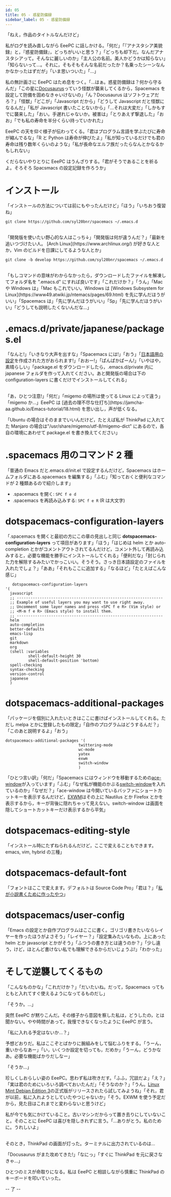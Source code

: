 ```yaml
---
id: 05
title: 05 - 惑星防備録
sidebar_label: 05 - 惑星防備録
---
```


「ねえ，作品のタイトルなんだけど」

私がログを読み直しながら EeePC に話しかける。「何だ」「『アナスタシア美貌録』と，『惑星防備録』，どっちがいいと思う？」「どっちも却下だ。なんだアナスタシアって。そんなに麗しいのか」「主人公の名前。美人かどうかは知らない」「知らないって…。それに，そもそもそんな名前だったか？名乗ったシーンなんかなかったはずだが」「いま思いついた」「…」

私の無計画さに EeePC はため息をつく。「…はぁ。惑星防備録は？何から守るんだ」「この星に[Docusaurus](https://docusaurus.io/)っていう怪獣が襲来してくるから，Spacemacs を設定して防備を固めなきゃいけないの」「ん？Docusaurus はソフトウェアだろ？」「怪獣」「どこが」「Javascript だから」「どうして Javascript だと怪獣になるんだ」「私が Javascript 書いたことないから」「…それは大変だ」「しかもすでに襲来した」「おい。手遅れじゃないか。被害は」「とりあえず撃退した」「おお」「でも私の寿命を半分くらい持っていかれた」

EeePC の天を仰ぐ様子が伝わってくる。「君はプログラム言語を学ぶたびに寿命が縮んでるな」「R と Python は寿命が伸びたよ」「私が知っているだけでも君の寿命は残り数年くらいのような」「私が長命なエルフ族だったらなんとかなるかもしれない」

くだらないやりとりに EeePC はうんざりする。「君がそうであることを祈るよ。そろそろ Spacsmacs の設定記録を作ろうか」


# インストール

「インストールの方法については前にもやったんだけど」「ほう」「いちおう復習ね」

    git clone https://github.com/syl20bnr/spacemacs ~/.emacs.d

<br>
「開発版を使いたい野心的な人はこっち↓」「開発版は何が違うんだ？」「最新を追いつづけたい人。 [Arch Linux](https://www.archlinux.org/) が好きな人とか，Vim のビルドを日課にしてるような人とか」

    git clone -b develop https://github.com/syl20bnr/spacemacs ~/.emacs.d

<br>
「もしコマンドの意味がわからなかったら，ダウンロードしたファイルを解凍してフォルダ名を ".emacs.d" にすれば良いです」「これだけか？」「うん」「Mac や Windows は」「Mac もこれでいい。Windows は [Windows Subsystem for Linux](https://www49.atwiki.jp/ntemacs/pages/69.html) を先に学んだほうがいい」「Spacemacs は」「先に学んだほうがいい」「Sp」「先に学んだほうがいい」「どうしても説明したくないんだな…」


# .emacs.d/private/japanese/packages.el

「なんと!」「いきなり大声を出すな」「Spacemacs には!」「おう」「[日本語用の設定](https://github.com/kenjimyzk/spacemacs-japanese)を作成された方がおられます!」「おおー!」「ぱんぱかぱーん!」「いやはや，素晴らしい」「package.el をダウンロードしたら，.emacs.d/private 内に japanese フォルダを作って入れてください。あと開発版の場合は下の configuration-layers に書くだけでインストールしてくれる」

<br>
「あ，ひとつ注意!」「何だ」「migemo の場所は使ってる Linux によって違う」「migemo か…」EeePC は [過去の理不尽な仕打ち](https://jamcha-aa.github.io/Emacs-tutorial/18.html) を思い出し，声が低くなる。

「Ubuntu の場合はそのままでいいんだけど，たとえば私が ThinkPad に入れてた Manjaro の場合は"/usr/share/migemo/utf-8/migemo-dict" にあるので，各自の環境にあわせて package.el を書き換えてください」


# .spacemacs 用のコマンド 2 種

「普通の Emacs だと.emacs.d/init.el で設定するんだけど，Spacemacs はホームフォルダにある.spacemacs を編集する」「ふむ」「知っておくと便利なコマンドが 2 種類あるので紹介します」

-   .spacemacs を開く: `SPC f e d`
-   .spacemacs を再読み込みする: `SPC f e R` (R は大文字)


# dotspacemacs-configuration-layers

「.spacemacs を開くと最初の方にこの章の見出しと同じ  **dotspacemacs-configuration-layers** って項目があります」「ほう」「はじめは helm とか auto-completion とかがコメントアウトされてるんだけど，コメント外して再読み込みすると，必要な機能を勝手にインストールしてくれる」「便利だな」「封じられた力を解除するみたいでかっこいい。そうそう。さっき日本語設定のファイルを入れたでしょ？」「ああ」「それもここに追加する」「なるほど」「たとえばこんな感じ」

       dotspacemacs-configuration-layers
    '(
      javascript
      ;; ----------------------------------------------------------------
      ;; Example of useful layers you may want to use right away.
      ;; Uncomment some layer names and press <SPC f e R> (Vim style) or
      ;; <M-m f e R> (Emacs style) to install them.
      ;; ----------------------------------------------------------------
      helm
      auto-completion
      better-defaults
      emacs-lisp
      git
      markdown
      org
      (shell :variables
              shell-default-height 30
              shell-default-position 'bottom)
      spell-checking
      syntax-checking
      version-control
      japanese
      )


# dotspacemacs-additional-packages

「パッケージを個別に入れたいときはここに書けばインストールしてくれる。ただし melpa とかに登録したもの限定」「自作のプログラムはどうするんだ？」「このあと説明するよ」「おう」

    dotspacemacs-additional-packages '(
                                    twittering-mode
                                    wc-mode
                                    yatex
                                    exwm
                                    switch-window
                                    )

「ひとつ言い訳」「何だ」「Spacemacs にはウィンドウを移動するための[ace-window](https://github.com/abo-abo/ace-window)が入っています」「ふむ」「なぜ私が機能のかぶる[switch-window](https://github.com/dimitri/switch-window)を入れているのか」「なぜだ？」「ace-window は今開いているバッファにショートカットキーを表示するんだけど，[EXWM](https://github.com/ch11ng/exwm)はその上に Nautilus とか Firefox とかを表示するから，キーが背後に隠れちゃって見えない。switch-window は画面を隠してショートカットキーだけ表示するから平気」


# dotspacemacs-editing-style

「インストール時にたずねられるんだけど，ここで変えることもできます。emacs, vim, hybrid の三種」


# dotspacemacs-default-font

「フォントはここで変えます。デフォルトは Source Code Pro」「君は？」「[私が小説書くために作ったやつ](https://github.com/jamcha-aa/KonG)」


# dotspacemacs/user-config

「Emacs の設定とか自作プログラムはここに書く。ゴリゴリ書きたいならレイヤーを作ったほうがよさそう」「レイヤー？」「設定集みたいなもの。上にあった helm とか javascript とかがそう」「ふつうの書き方とは違うのか？」「少し違う，けど，ほとんど書けない私でも理解できるからだいじょうぶ!」「わかった」


# そして逆襲してくるもの

「こんなものかな」「これだけか？」「だいたいね。だって，Spacemacs ってもともと入れてすぐ使えるようになってるものだし」

「そうか。…」

突然 EeePC が黙りこんだ。その様子から意図を察した私は，どうしたの，とは聞かない。やや時間があって，我慢できなくなったように EeePC が言う。

「私に入れる予定はないか…？」

予想どおりだ。私はここぞとばかりに腕組みをして悩むふりをする。「うーん，重いからなあー」「い，いくつか設定を切っても，だめか」「うーん，どうかなあ。必要な機能ばかりだしなー」

「そうか…」

珍しくしおらしい姿の EeePC。思わず私は吹きだす。「ふふ，冗談だよ」「え？」「実は君のためにいろいろ調べておいたんだ」「そうなのか？」「うん。[Linux Mint Debian Edition 3](https://www.linuxmint.com/download_lmde.php)の正式版がリリースされたら試してみようね」「それ，君が以前，私に入れようとしていたやつじゃないか」「そう。EXWM を使う予定だから，見た目はこれまでと変わらないと思うけど」

私が今でも気にかけていること。古いマシンだからって置き去りにしていないこと。そのことに EeePC は喜びを隠しきれずに言う。「…ありがとう。私のために。うれしいよ」

<br>
そのとき，ThinkPad の画面が灯った。ターミナルに出力されているのは…

「Docusaurus がまた攻めてきた!」「なにっ」「すぐに ThinkPad を元に戻さなきゃ…」

ひとつのミスが命取りになる。私は EeePC と相談しながら慎重に ThinkPad のキーボードを叩いていった。

-- 了 --

